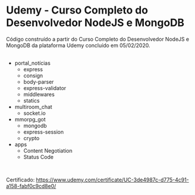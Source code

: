 # Udemy - Curso Completo do Desenvolvedor NodeJS e MongoDB 
Código construído a partir do Curso Completo do Desenvolvedor NodeJS e MongoDB da plataforma Udemy concluído em 05/02/2020.<br />
<br />
* portal_notícias
    * express
    * consign
    * body-parser
    * express-validator
    * middlewares
    * statics
* multiroom_chat
    * socket.io
* mmorpg_got
    * mongodb
    * express-session
    * crypto
* apps
    * Content Negotiation
    * Status Code
    
<br />

Certificado: https://www.udemy.com/certificate/UC-3de4987c-d775-4c91-a158-fabf0c9cd8e0/